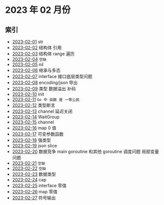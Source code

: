 # 2023 年 02 月份

## 索引

- [2023-02-01](./01/README.md) str
- [2023-02-02](./02/README.md) 结构体 引用
- [2023-02-03](./03/README.md) 结构体 range 遍历
- [2023-02-04](#) `空缺`
- [2023-02-05](./05/README.md) nil
- [2023-02-06](./06/README.md) 继承与多态
- [2023-02-07](./07/README.md) interface 接口底层类型问题
- [2023-02-08](./08/README.md) encoding/json 导出
- [2023-02-09](./09/README.md) 类型 数据溢出 补码
- [2023-02-10](./10/README.md) init
- [2023-02-11](./11/README.md) `Go 中 函数 是 一等公民`
- [2023-02-12](./12/README.md) 类型断言
- [2023-02-13](./13/README.md) channel 延迟关闭
- [2023-02-14](./14/README.md) WaitGroup
- [2023-02-15](./15/README.md) channel
- [2023-02-16](./16/README.md) map 0 值
- [2023-02-17](./17/README.md) 可变参数函数
- [2023-02-18](./18/README.md) 强类型
- [2023-02-19](./19/README.md) json slice
- [2023-02-20](./20/README.md) 数据竞争 main goroutine 和其他 goroutine 调度问题 局部变量问题
- [2023-02-21](#) `空缺`
- [2023-02-22](#) `空缺`
- [2023-02-23](./23/README.md) 数据类型
- [2023-02-24](./24/README.md) cap
- [2023-02-25](./25/README.md) interface 零值
- [2023-02-26](./26/README.md) map 零值
- [2023-02-27](./27/README.md) 符号输出
